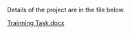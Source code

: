 Details of the project are in the file below.

[Trainning Task.docx](https://github.com/user-attachments/files/17138486/Trainning.Task.docx)
